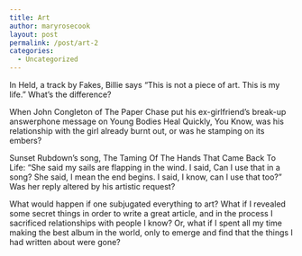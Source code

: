 ```yaml
---
title: Art
author: maryrosecook
layout: post
permalink: /post/art-2
categories:
  - Uncategorized
---
```

In Held, a track by Fakes, Billie says &#8220;This is not a piece of art. This is my life.&#8221; What&#8217;s the difference?

When John Congleton of The Paper Chase put his ex-girlfriend&#8217;s break-up answerphone message on Young Bodies Heal Quickly, You Know, was his relationship with the girl already burnt out, or was he stamping on its embers?

Sunset Rubdown&#8217;s song, The Taming Of The Hands That Came Back To Life: &#8220;She said my sails are flapping in the wind. I said, Can I use that in a song? She said, I mean the end begins. I said, I know, can I use that too?&#8221; Was her reply altered by his artistic request?

What would happen if one subjugated everything to art? What if I revealed some secret things in order to write a great article, and in the process I sacrificed relationships with people I know? Or, what if I spent all my time making the best album in the world, only to emerge and find that the things I had written about were gone?